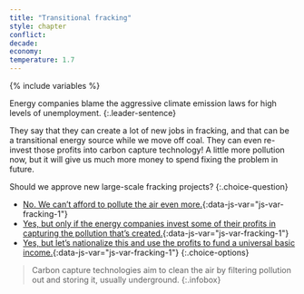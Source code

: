 ```yaml
---
title: "Transitional fracking"
style: chapter
conflict: 
decade: 
economy:
temperature: 1.7
---
```


{% include variables %}


Energy companies blame the aggressive climate emission laws for high levels of unemployment. 
{:.leader-sentence}

They say that they can create a lot of new jobs in fracking, and that can be a transitional energy source while we move off coal. They can even re-invest those profits into carbon capture technology! A little more pollution now, but it will give us much more money to spend fixing the problem in future.

Should we approve new large-scale fracking projects?
{:.choice-question}

- [No. We can’t afford to pollute the air even more.](chapter_weak-reforms.html){:data-js-var="js-var-fracking-1"}
- [Yes, but only if the energy companies invest some of their profits in capturing the pollution that’s created.](chapter_green-is-the-new-gold.html){:data-js-var="js-var-fracking-1"}
- [Yes, but let’s nationalize this and use the profits to fund a universal basic income.](chapter_people-get-richer.html){:data-js-var="js-var-fracking-1"}
{:.choice-options}

> Carbon capture technologies aim to clean the air by filtering pollution out and storing it, usually underground.
{:.infobox}
